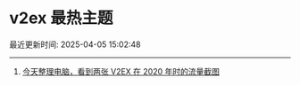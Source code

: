 # v2ex 最热主题

最近更新时间: 2025-04-05 15:02:48

--- 
1. [今天整理电脑，看到两张 V2EX 在 2020 年时的流量截图](https://www.v2ex.com/t/1123362) 

